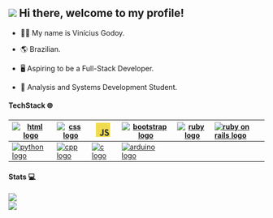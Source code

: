 ## <img src="https://github.com/TheDudeThatCode/TheDudeThatCode/blob/master/Assets/Hi.gif" width="19px"> Hi there, welcome to my profile!

- 👨‍💻 My name is Vinícius Godoy.

- :earth_americas: Brazilian.

- 🖥️ Aspiring to be a Full-Stack Developer.

- 📓 Analysis and Systems Development Student.

#### TechStack 🌐
| [<img src="https://www.w3.org/html/logo/downloads/HTML5_Badge_256.png" alt="html logo" width="28">](https://html.com/) | [<img src="https://sikode.github.io/assets/img/logo/css3.png" alt="css logo" width="28">](https://www.w3.org/Style/CSS/Overview.en.html) | [<img src="https://raw.githubusercontent.com/github/explore/80688e429a7d4ef2fca1e82350fe8e3517d3494d/topics/javascript/javascript.png" alt="javascript logo" width="28">](https://www.javascript.com/) | [<img src="https://sikode.github.io/assets/img/logo/bs.png" alt="bootstrap logo" width="30">](https://getbootstrap.com/) | [<img src="https://upload.wikimedia.org/wikipedia/commons/thumb/7/73/Ruby_logo.svg/1024px-Ruby_logo.svg.png" alt="ruby logo" width="28">](https://www.ruby-lang.org/pt/) | [<img src="https://upload.wikimedia.org/wikipedia/commons/1/16/Ruby_on_Rails-logo.png" alt="ruby on rails logo" width="28">](https://rubyonrails.org/) |
| ------------------------------------------------------------ | ------------------------------------------------------------ | ------------------------------------------------------------ | ------------------------------------------------------------ | ------------------------------------------------------------ | :----------------------------------------------------------- |
| [<img src="https://upload.wikimedia.org/wikipedia/commons/thumb/c/c3/Python-logo-notext.svg/768px-Python-logo-notext.svg.png" alt="python logo" width="28">](https://www.python.org/) | [<img src="https://raw.githubusercontent.com/isocpp/logos/master/cpp_logo.png" alt="cpp logo" width="23">](https://en.cppreference.com/w/) | [<img src="https://peritoemphp.com/wp-content/uploads/2019/02/letter_c_PNG22-768x768.png" alt="c logo" width="28">](https://en.cppreference.com/w/) | [<img src="https://brandslogos.com/wp-content/uploads/images/large/arduino-logo-1.png" alt="arduino logo" width="28">](https://www.arduino.cc/) |                                                              |                                                              |

#### Stats :computer: 
<img width="420px" align="left" src="https://github-readme-stats.vercel.app/api?username=vinicius-godoy&theme=default&show_icons=true" />
</br>
<img width="390px" align="left" src="https://github-readme-stats.vercel.app/api/top-langs/?username=vinicius-godoy&hide=html&layout=compact&show_icons=true" />
